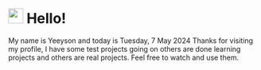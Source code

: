  <h1>
    <img src="https://emojis.slackmojis.com/emojis/images/1643510097/45343/hi.gif?1643510097" width="30"/> 
    Hello!
 </h1>
 <p>
    My name is Yeeyson and today is Tuesday, 7 May 2024
    Thanks for visiting my profile, I have some test projects going on others are done learning projects and others are real projects.
    Feel free to watch and use them.
 </p>